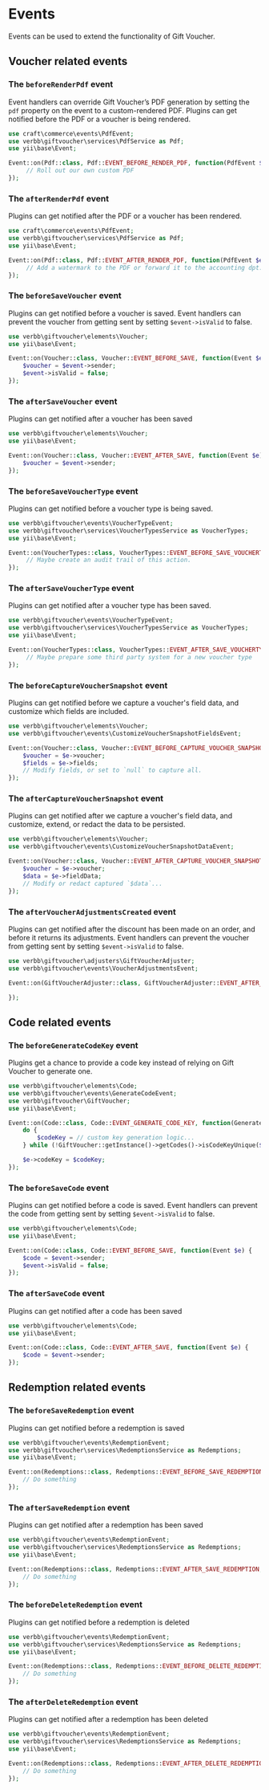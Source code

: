 # Events
Events can be used to extend the functionality of Gift Voucher.

## Voucher related events

### The `beforeRenderPdf` event
Event handlers can override Gift Voucher’s PDF generation by setting the `pdf` property on the event to a custom-rendered PDF.
Plugins can get notified before the PDF or a voucher is being rendered.

```php
use craft\commerce\events\PdfEvent;
use verbb\giftvoucher\services\PdfService as Pdf;
use yii\base\Event;

Event::on(Pdf::class, Pdf::EVENT_BEFORE_RENDER_PDF, function(PdfEvent $e) {
     // Roll out our own custom PDF
});
```

### The `afterRenderPdf` event
Plugins can get notified after the PDF or a voucher has been rendered.

```php
use craft\commerce\events\PdfEvent;
use verbb\giftvoucher\services\PdfService as Pdf;
use yii\base\Event;

Event::on(Pdf::class, Pdf::EVENT_AFTER_RENDER_PDF, function(PdfEvent $e) {
     // Add a watermark to the PDF or forward it to the accounting dpt.
});
```

### The `beforeSaveVoucher` event
Plugins can get notified before a voucher is saved. Event handlers can prevent the voucher from getting sent by setting `$event->isValid` to false.

```php
use verbb\giftvoucher\elements\Voucher;
use yii\base\Event;

Event::on(Voucher::class, Voucher::EVENT_BEFORE_SAVE, function(Event $e) {
    $voucher = $event->sender;
    $event->isValid = false;
});
```

### The `afterSaveVoucher` event
Plugins can get notified after a voucher has been saved

```php
use verbb\giftvoucher\elements\Voucher;
use yii\base\Event;

Event::on(Voucher::class, Voucher::EVENT_AFTER_SAVE, function(Event $e) {
    $voucher = $event->sender;
});
```

### The `beforeSaveVoucherType` event
Plugins can get notified before a voucher type is being saved.

```php
use verbb\giftvoucher\events\VoucherTypeEvent;
use verbb\giftvoucher\services\VoucherTypesService as VoucherTypes;
use yii\base\Event;

Event::on(VoucherTypes::class, VoucherTypes::EVENT_BEFORE_SAVE_VOUCHERTYPE, function(VoucherTypeEvent $e) {
     // Maybe create an audit trail of this action.
});
```

### The `afterSaveVoucherType` event
Plugins can get notified after a voucher type has been saved.

```php
use verbb\giftvoucher\events\VoucherTypeEvent;
use verbb\giftvoucher\services\VoucherTypesService as VoucherTypes;
use yii\base\Event;

Event::on(VoucherTypes::class, VoucherTypes::EVENT_AFTER_SAVE_VOUCHERTYPE, function(VoucherTypeEvent $e) {
     // Maybe prepare some third party system for a new voucher type
});
```

### The `beforeCaptureVoucherSnapshot` event
Plugins can get notified before we capture a voucher's field data, and customize which fields are included.

```php
use verbb\giftvoucher\elements\Voucher;
use verbb\giftvoucher\events\CustomizeVoucherSnapshotFieldsEvent;

Event::on(Voucher::class, Voucher::EVENT_BEFORE_CAPTURE_VOUCHER_SNAPSHOT, function(CustomizeVoucherSnapshotFieldsEvent $e) {
    $voucher = $e->voucher;
    $fields = $e->fields;
    // Modify fields, or set to `null` to capture all.
});
```

### The `afterCaptureVoucherSnapshot` event
Plugins can get notified after we capture a voucher's field data, and customize, extend, or redact the data to be persisted.

```php
use verbb\giftvoucher\elements\Voucher;
use verbb\giftvoucher\events\CustomizeVoucherSnapshotDataEvent;

Event::on(Voucher::class, Voucher::EVENT_AFTER_CAPTURE_VOUCHER_SNAPSHOT, function(CustomizeVoucherSnapshotFieldsEvent $e) {
    $voucher = $e->voucher;
    $data = $e->fieldData;
    // Modify or redact captured `$data`...
});
```

### The `afterVoucherAdjustmentsCreated` event
Plugins can get notified after the discount has been made on an order, and before it returns its adjustments. Event handlers can prevent the voucher from getting sent by setting `$event->isValid` to false.

```php
use verbb\giftvoucher\adjusters\GiftVoucherAdjuster;
use verbb\giftvoucher\events\VoucherAdjustmentsEvent;

Event::on(GiftVoucherAdjuster::class, GiftVoucherAdjuster::EVENT_AFTER_VOUCHER_ADJUSTMENTS_CREATED, function(VoucherAdjustmentsEvent $e) {

});
```


## Code related events

### The `beforeGenerateCodeKey` event
Plugins get a chance to provide a code key instead of relying on Gift Voucher to generate one.

```php
use verbb\giftvoucher\elements\Code;
use verbb\giftvoucher\events\GenerateCodeEvent;
use verbb\giftvoucher\GiftVoucher;
use yii\base\Event;

Event::on(Code::class, Code::EVENT_GENERATE_CODE_KEY, function(GenerateCodeEvent $e) {
    do {
        $codeKey = // custom key generation logic...
    } while (!GiftVoucher::getInstance()->getCodes()->isCodeKeyUnique($codeKey));

    $e->codeKey = $codeKey;
});
```

### The `beforeSaveCode` event
Plugins can get notified before a code is saved. Event handlers can prevent the code from getting sent by setting `$event->isValid` to false.

```php
use verbb\giftvoucher\elements\Code;
use yii\base\Event;

Event::on(Code::class, Code::EVENT_BEFORE_SAVE, function(Event $e) {
    $code = $event->sender;
    $event->isValid = false;
});
```

### The `afterSaveCode` event
Plugins can get notified after a code has been saved

```php
use verbb\giftvoucher\elements\Code;
use yii\base\Event;

Event::on(Code::class, Code::EVENT_AFTER_SAVE, function(Event $e) {
    $code = $event->sender;
});
```


## Redemption related events

### The `beforeSaveRedemption` event
Plugins can get notified before a redemption is saved

```php
use verbb\giftvoucher\events\RedemptionEvent;
use verbb\giftvoucher\services\RedemptionsService as Redemptions;
use yii\base\Event;

Event::on(Redemptions::class, Redemptions::EVENT_BEFORE_SAVE_REDEMPTION, function(RedemptionEvent $e) {
    // Do something
});
```

### The `afterSaveRedemption` event
Plugins can get notified after a redemption has been saved

```php
use verbb\giftvoucher\events\RedemptionEvent;
use verbb\giftvoucher\services\RedemptionsService as Redemptions;
use yii\base\Event;

Event::on(Redemptions::class, Redemptions::EVENT_AFTER_SAVE_REDEMPTION, function(RedemptionEvent $e) {
    // Do something
});
```

### The `beforeDeleteRedemption` event
Plugins can get notified before a redemption is deleted

```php
use verbb\giftvoucher\events\RedemptionEvent;
use verbb\giftvoucher\services\RedemptionsService as Redemptions;
use yii\base\Event;

Event::on(Redemptions::class, Redemptions::EVENT_BEFORE_DELETE_REDEMPTION, function(RedemptionEvent $e) {
    // Do something
});
```

### The `afterDeleteRedemption` event
Plugins can get notified after a redemption has been deleted

```php
use verbb\giftvoucher\events\RedemptionEvent;
use verbb\giftvoucher\services\RedemptionsService as Redemptions;
use yii\base\Event;

Event::on(Redemptions::class, Redemptions::EVENT_AFTER_DELETE_REDEMPTION, function(RedemptionEvent $e) {
    // Do something
});
```

